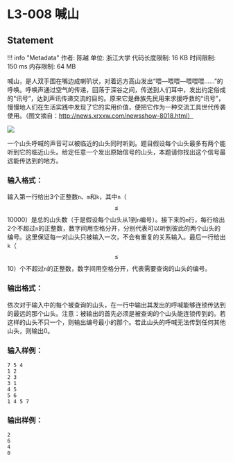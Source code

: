 
# L3-008 喊山

## Statement

!!! info "Metadata"
    作者: 陈越
    单位: 浙江大学
    代码长度限制: 16 KB
    时间限制: 150 ms
    内存限制: 64 MB

喊山，是人双手围在嘴边成喇叭状，对着远方高山发出“喂—喂喂—喂喂喂……”的呼唤。呼唤声通过空气的传递，回荡于深谷之间，传送到人们耳中，发出约定俗成的“讯号”，达到声讯传递交流的目的。原来它是彝族先民用来求援呼救的“讯号”，慢慢地人们在生活实践中发现了它的实用价值，便把它作为一种交流工具世代传袭使用。（图文摘自：http://news.xrxxw.com/newsshow-8018.html）


![](~/183)

一个山头呼喊的声音可以被临近的山头同时听到。题目假设每个山头最多有两个能听到它的临近山头。给定任意一个发出原始信号的山头，本题请你找出这个信号最远能传达到的地方。

### 输入格式：

输入第一行给出3个正整数`n`、`m`和`k`，其中`n`（$$\le$$10000）是总的山头数（于是假设每个山头从1到`n`编号）。接下来的`m`行，每行给出2个不超过`n`的正整数，数字间用空格分开，分别代表可以听到彼此的两个山头的编号。这里保证每一对山头只被输入一次，不会有重复的关系输入。最后一行给出`k`（$$\le$$10）个不超过`n`的正整数，数字间用空格分开，代表需要查询的山头的编号。

### 输出格式：

依次对于输入中的每个被查询的山头，在一行中输出其发出的呼喊能够连锁传达到的最远的那个山头。注意：被输出的首先必须是被查询的个山头能连锁传到的。若这样的山头不只一个，则输出编号最小的那个。若此山头的呼喊无法传到任何其他山头，则输出0。

### 输入样例：
```plaintext
7 5 4
1 2
2 3
3 1
4 5
5 6
1 4 5 7
```

### 输出样例：
```plaintext
2
6
4
0
```

